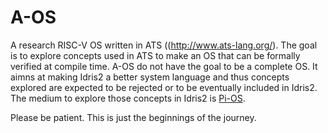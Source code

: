 # A-OS

A research RISC-V OS written in ATS ((http://www.ats-lang.org/). The goal is to explore concepts used in ATS to
make an OS that can be formally verified at compile time. A-OS do not have the goal to be a complete OS. 
It aimns at making Idris2 a better system language and thus concepts explored are expected to be rejected or to be
eventually included in Idris2. The medium to explore those concepts in Idris2 is [Pi-OS](https://github.com/rafaelRiv/pi-os).

Please be patient. This is just the beginnings of the journey.
